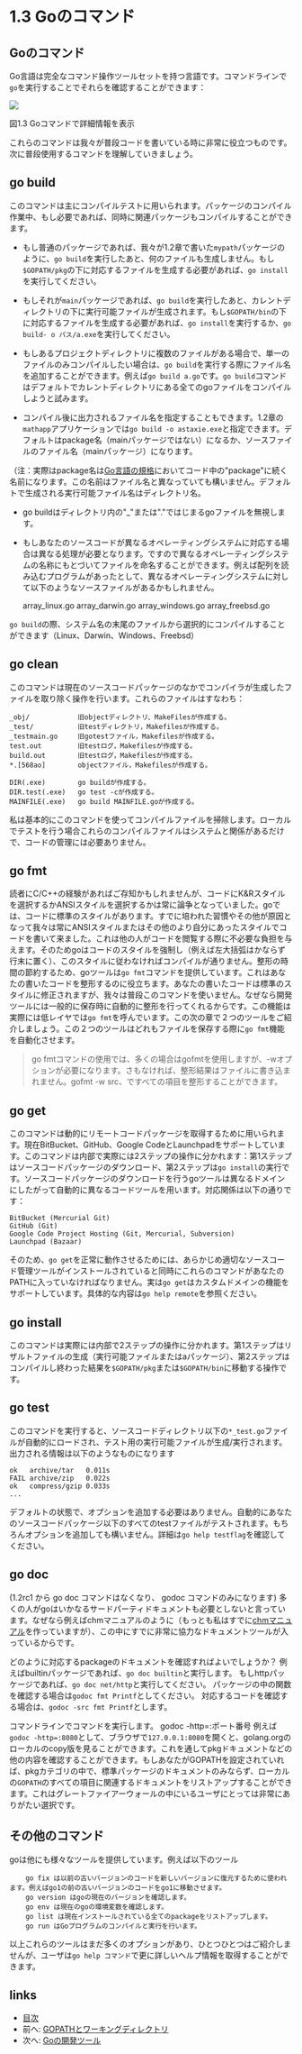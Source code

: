 # 1.3 Goのコマンド

## Goのコマンド

  Go言語は完全なコマンド操作ツールセットを持つ言語です。コマンドラインで`go`を実行することでそれらを確認することができます：

  ![](images/1.3.go.png?raw=true)

図1.3 Goコマンドで詳細情報を表示

  これらのコマンドは我々が普段コードを書いている時に非常に役立つものです。次に普段使用するコマンドを理解していきましょう。

## go build

  このコマンドは主にコンパイルテストに用いられます。パッケージのコンパイル作業中、もし必要であれば、同時に関連パッケージもコンパイルすることができます。

  - もし普通のパッケージであれば、我々が1.2章で書いた`mypath`パッケージのように、`go build`を実行したあと、何のファイルも生成しません。もし`$GOPATH/pkg`の下に対応するファイルを生成する必要があれば、`go install`を実行してください。

  - もしそれが`main`パッケージであれば、`go build`を実行したあと、カレントディレクトリの下に実行可能ファイルが生成されます。もし`$GOPATH/bin`の下に対応するファイルを生成する必要があれば、`go install`を実行するか、`go build- o パス/a.exe`を実行してください。

  - もしあるプロジェクトディレクトリに複数のファイルがある場合で、単一のファイルのみコンパイルしたい場合は、`go build`を実行する際にファイル名を追加することができます。例えば`go build a.go`です。`go build`コマンドはデフォルトでカレントディレクトリにある全てのgoファイルをコンパイルしようと試みます。

  - コンパイル後に出力されるファイル名を指定することもできます。1.2章の`mathapp`アプリケーションでは`go build -o astaxie.exe`と指定できます。デフォルトはpackage名（mainパッケージではない）になるか、ソースファイルのファイル名（mainパッケージ）になります。

  （注：実際はpackage名は[Go言語の規格](https://golang.org/ref/spec)においてコード中の"package"に続く名前になります。この名前はファイル名と異なっていても構いません。デフォルトで生成される実行可能ファイル名はディレクトリ名。

  - go buildはディレクトリ内の"\_"または"."ではじまるgoファイルを無視します。

  - もしあなたのソースコードが異なるオペレーティングシステムに対応する場合は異なる処理が必要となります。ですので異なるオペレーティングシステムの名称にもとづいてファイルを命名することができます。例えば配列を読み込むプログラムがあったとして、異なるオペレーティングシステムに対して以下のようなソースファイルがあるかもしれません。

	array_linux.go
	array_darwin.go
	array_windows.go
	array_freebsd.go

  `go build`の際、システム名の末尾のファイルから選択的にコンパイルすることができます（Linux、Darwin、Windows、Freebsd）

## go clean

  このコマンドは現在のソースコードパッケージのなかでコンパイラが生成したファイルを取り除く操作を行います。これらのファイルはすなわち：

	_obj/            旧objectディレクトリ、MakeFilesが作成する。
	_test/           旧testディレクトリ，Makefilesが作成する。
	_testmain.go     旧gotestファイル，Makefilesが作成する。
	test.out         旧testログ，Makefilesが作成する。
	build.out        旧testログ，Makefilesが作成する。
	*.[568ao]        objectファイル，Makefilesが作成する。

	DIR(.exe)        go buildが作成する。
	DIR.test(.exe)   go test -cが作成する。
	MAINFILE(.exe)   go build MAINFILE.goが作成する。

  私は基本的にこのコマンドを使ってコンパイルファイルを掃除します。ローカルでテストを行う場合これらのコンパイルファイルはシステムと関係があるだけで、コードの管理には必要ありません。

## go fmt

  読者にC/C++の経験があればご存知かもしれませんが、コードにK&Rスタイルを選択するかANSIスタイルを選択するかは常に論争となっていました。goでは、コードに標準のスタイルがあります。すでに培われた習慣やその他が原因となって我々は常にANSIスタイルまたはその他のより自分にあったスタイルでコードを書いて来ました。これは他の人がコードを閲覧する際に不必要な負担を与えます。そのためgoはコードのスタイルを強制し（例えば左大括弧はかならず行末に置く）、このスタイルに従わなければコンパイルが通りません。整形の時間の節約するため、goツールは`go fmt`コマンドを提供しています。これはあなたの書いたコードを整形するのに役立ちます。あなたの書いたコードは標準のスタイルに修正されますが、我々は普段このコマンドを使いません。なぜなら開発ツールには一般的に保存時に自動的に整形を行ってくれるからです。この機能は実際には低レイヤでは`go fmt`を呼んでいます。この次の章で２つのツールをご紹介しましょう。この２つのツールはどれもファイルを保存する際に`go fmt`機能を自動化させます。

>go fmtコマンドの使用では、多くの場合はgofmtを使用しますが、-wオプションが必要になります。さもなければ、整形結果はファイルに書き込まれません。gofmt -w src、ですべての項目を整形することができます。

## go get

  このコマンドは動的にリモートコードパッケージを取得するために用いられます。現在BitBucket、GitHub、Google CodeとLaunchpadをサポートしています。このコマンドは内部で実際には2ステップの操作に分かれます：第1ステップはソースコードパッケージのダウンロード、第2ステップは`go install`の実行です。ソースコードパッケージのダウンロードを行うgoツールは異なるドメインにしたがって自動的に異なるコードツールを用います。対応関係は以下の通りです：

	BitBucket (Mercurial Git)
	GitHub (Git)
	Google Code Project Hosting (Git, Mercurial, Subversion)
	Launchpad (Bazaar)

  そのため、`go get`を正常に動作させるためには、あらかじめ適切なソースコード管理ツールがインストールされていると同時にこれらのコマンドがあなたのPATHに入っていなければなりません。実は`go get`はカスタムドメインの機能をサポートしています。具体的な内容は`go help remote`を参照ください。

## go install

  このコマンドは実際には内部で2ステップの操作に分かれます。第1ステップはリザルトファイルの生成（実行可能ファイルまたはaパッケージ）、第2ステップはコンパイルし終わった結果を`$GOPATH/pkg`または`$GOPATH/bin`に移動する操作です。

## go test

  このコマンドを実行すると、ソースコードディレクトリ以下の`*_test.go`ファイルが自動的にロードされ、テスト用の実行可能ファイルが生成/実行されます。出力される情報は以下のようなものになります

	ok   archive/tar   0.011s
	FAIL archive/zip   0.022s
	ok   compress/gzip 0.033s
	...

  デフォルトの状態で、オプションを追加する必要はありません。自動的にあなたのソースコードパッケージ以下のすべてのtestファイルがテストされます。もちろんオプションを追加しても構いません。詳細は`go help testflag`を確認してください。

## go doc

  (1.2rc1 から go doc コマンドはなくなり、 godoc コマンドのみになります)
  多くの人がgoはいかなるサードパーティドキュメントも必要としないと言っています。なぜなら例えばchmマニュアルのように（もっとも私はすでに[chmマニュアル](https://github.com/astaxie/godoc)を作っていますが）、この中にすでに非常に協力なドキュメントツールが入っているからです。

  どのように対応するpackageのドキュメントを確認すればよいでしょうか？
  例えばbuiltinパッケージであれば、`go doc builtin`と実行します。
  もしhttpパッケージであれば、`go doc net/http`と実行してください。
  パッケージの中の関数を確認する場合は`godoc fmt Printf`としてください。
  対応するコードを確認する場合は、`godoc -src fmt Printf`とします。

  コマンドラインでコマンドを実行します。 godoc -http=:ポート番号 例えば`godoc -http=:8080`として、ブラウザで`127.0.0.1:8080`を開くと、golang.orgのローカルのcopy版を見ることができます。これを通してpkgドキュメントなどの他の内容を確認することができます。もしあなたがGOPATHを設定されていれば、pkgカテゴリの中で、標準パッケージのドキュメントのみならず、ローカルの`GOPATH`のすべての項目に関連するドキュメントをリストアップすることができます。これはグレートファイアーウォールの中にいるユーザにとっては非常にありがたい選択です。

## その他のコマンド

  goは他にも様々なツールを提供しています。例えば以下のツール

        go fix は以前の古いバージョンのコードを新しいバージョンに復元するために使われます。例えばgo1の前の古いバージョンのコードをgo1に移動させます。
        go version はgoの現在のバージョンを確認します。
        go env は現在のgoの環境変数を確認します。
        go list は現在インストールされている全てのpackageをリストアップします。
        go run はGoプログラムのコンパイルと実行を行います。

以上これらのツールはまだ多くのオプションがあり、ひとつひとつはご紹介しませんが、ユーザは`go help コマンド`で更に詳しいヘルプ情報を取得することができます。


## links
   * [目次](<preface.md>)
   * 前へ: [GOPATHとワーキングディレクトリ](<01.2.md>)
   * 次へ: [Goの開発ツール](<01.4.md>)
